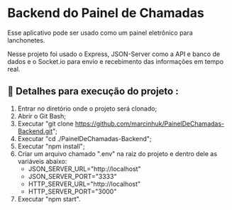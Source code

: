 #  Backend do Painel de Chamadas

Esse aplicativo pode ser usado como um painel eletrônico para lanchonetes.

Nesse projeto foi usado o Express, JSON-Server como a API e banco de dados e o Socket.io para envio e recebimento das informações em tempo real.

## 🔨 Detalhes para execução do projeto :

1. Entrar no diretório onde o projeto será clonado;
2. Abrir o Git Bash;
3. Executar "git clone https://github.com/marcinhuk/PainelDeChamadas-Backend.git";
4. Executar "cd ./PainelDeChamadas-Backend";
5. Executar "npm install";
6. Criar um arquivo chamado ".env" na raiz do projeto e dentro dele as variáveis abaixo:
	- JSON_SERVER_URL="http://localhost"
	- JSON_SERVER_PORT="3333"
	- HTTP_SERVER_URL="http://localhost"
	- HTTP_SERVER_PORT="3000"
7. Executar "npm start".
